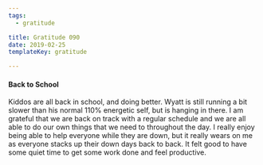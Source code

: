 ```yaml
---
tags:
  - gratitude

title: Gratitude 090
date: 2019-02-25
templateKey: gratitude

---
```


#### Back to School

Kiddos are all back in school, and doing better.  Wyatt is still running a bit slower than his normal 110% energetic self, but is hanging in there.  I am grateful that we are back on track with a regular schedule and we are all able to do our own things that we need to throughout the day.  I really enjoy being able to help everyone while they are down, but it really wears on me as everyone stacks up their down days back to back.  It felt good to have some quiet time to get some work done and feel productive.
